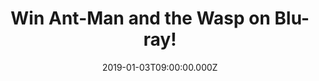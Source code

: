 ---
campaign-uuid: "c-ac65475b-9dc8-40e3-81ef-3fbfd6cff72e"
type: "Competition"
category: "Entertainment"
date: "2019-01-03T09:00:00.000Z"
end-date: "2019-02-03T23:59:00.000Z"
disable-form: false
is_promoted: false
has_entry_page: true
title: "Win Ant-Man and the Wasp on Blu-ray!"
competition-description: "<p>From the Marvel Cinematic Universe comes Ant-Man and\
  \ the Wasp and we have a copy on Blu-ray to giveaway to one of our lucky members.\
  \ Still reeling from the aftermath of Captain America: Civil War, Scott Lang is\
  \ enlisted by Dr. Hank Pym for an urgent new mission. He must once again put on\
  \ the suit and learn to fight alongside the Wasp as they join forces to uncover\
  \ secrets from the past.</p>\n<p>Want to feel part of this amazing adventure? Click\
  \ below for a chance to win!</p>\n"
hero-header: "Win Ant-Man and the Wasp on Blu-ray!"
terms-confirmation: "N/A"
banner-img: "https://assets.expresslyapp.com/asset-f026e7b4-2419-4a9a-93d7-31a51bdb2e51.jpg"
logo-left-href: "aaa.nme.com"
logo-left-image: "https://assets.expresslyapp.com/asset-20ee01ed-691b-4ef6-8299-a8b652e5c055.jpg"
logo-left-title: "NME AAA"
bg-image-hero: "https://assets.expresslyapp.com/asset-5c373da0-d21c-433d-8afd-a5f50eddd14c.jpg"
bg-image-first: "https://assets.expresslyapp.com/asset-db8d2940-2fa2-45c4-95db-98776397e31b.jpg"
section1-content: "<p>Despite a history of crime, Scott turned his life around after\
  \ leaving prison and became the hero known as Ant-Man even if he had to steal to\
  \ do it. This\_lifestyle led to him being put on house arrest after the events of\_\
  Civil War, where he sided with Team Cap. Scott's shrinking and growing abilities\
  \ are sure to help save the day.</p>\n<p>This Ant-Man and the Wasp Blu-ray comes\
  \ with a lot of bonus features:  Play Movie With Intro By Director Peyton Reed,\
  \ Audio Commentaries, Deleted Scenes… and many more for you to discover!</p>\n<p>Enter\
  \ the form below for a chance to win Ant-Man and the Wasp on Blu-ray and get your\
  \ weekend sorted! Good luck!</p>\n"
entry-title: "Win Ant-Man and the Wasp on Blu-ray!"
entry-content: "<p>Enter the draw to win Ant-Man and The Wasp on Blu-ray\nby completing\
  \ the form below before 23:59 on 3rd  of February 2019.</p>\n"
has-winner: false
prize-description: "Ant-Man and the Wasp on Blu-ray."
special-conditions: "Multiple entries are allowed up to one every day\r\nThis competition\
  \ is also available on: http://club.expressly.io/competitons/ant-man-and-the-wasp-blu-ray"
country-restrictions:
- "GB"
---